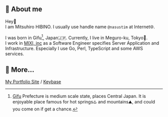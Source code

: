 ## :ninja: About me

Hey:wave:  
I am Mitsuhiro HIBINO. I usually use handle name `@nasustim` at Internet:globe_with_meridians:.

I was born in Gifu[^1], Japan:jp:. Currently, I live in Meguro-ku, Tokyo:tokyo_tower:.  
I work in [MIXI, inc](https://github.com/mixigroup) as a Software Engineer specifies Server Application and Infrastructure. Especially I use Go, Perl, TypeScript and some AWS services.

## :link: More...

[My Portfolio Site](https://nasustim.com) / [Keybase](https://keybase.io/nasustim)

[^1]: [Gifu](https://www.pref.gifu.lg.jp/site/english/209.html) Prefecture is medium scale state, places Central Japan. It is enjoyable place famous for hot springs:hotsprings: and mountains:mountain:, and could you come on if get a chance. 
